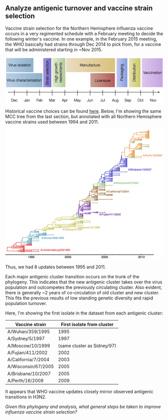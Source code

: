 ## Analyze antigenic turnover and vaccine strain selection

Vaccine strain selection for the Northern Hemisphere influenza vaccine occurs in a very regimented schedule with a February meeting to decide the following winter's vaccine. In one example, in the February 2015 meeting, the WHO basically had strains through Dec 2014 to pick from, for a vaccine that will be administered starting in ~Nov 2015.

![](images/strain_selection_schedule.png)

Historical vaccine choices can be found [here](http://www.fludb.org/brc/vaccineRecommend.spg?decorator=influenza). Below, I'm showing the same MCC tree from the last section, but annotated with all Northern Hemisphere vaccine strains used between 1994 and 2011.

![](images/vaccine_tree.png)

Thus, we had 8 updates between 1995 and 2011.

Each major antigenic cluster transition occurs on the trunk of the phylogeny. This indicates that the new antigenic cluster takes over the virus population and outcompetes the previously circulating cluster. Also evident, there is generally ~2 years of co-circulation of old cluster and new cluster. This fits the previous results of low standing genetic diversity and rapid population turnover.

Here, I'm showing the first isolate in the dataset from each antigenic cluster:

Vaccine strain      | First isolate from cluster
------------------- | --------------------------
A/Wuhan/359/1995    | 1995
A/Sydney/5/1997     | 1997
A/Moscow/10/1999    | (same cluster as Sidney/97)
A/Fujian/411/2002   | 2002
A/California/7/2004 | 2003
A/Wisconsin/67/2005 | 2005
A/Brisbane/10/2007  | 2005
A/Perth/16/2009     | 2009

It appears that WHO vaccine updates closely mirror observed antigenic transitions in H3N2.

*Given this phylogeny and analysis, what general steps be taken to improve influenza vaccine strain selection?*